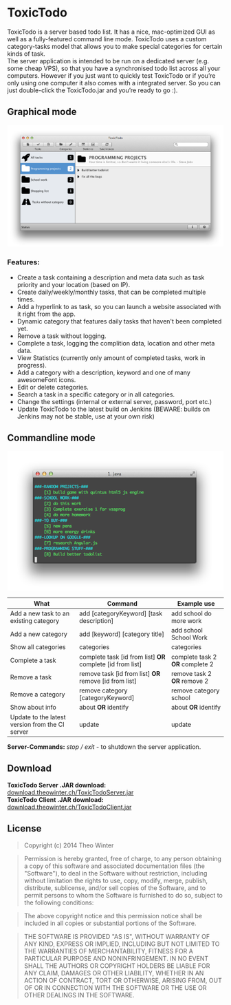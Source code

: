 ToxicTodo
=========

ToxicTodo is a server based todo list. It has a nice, mac-optimized GUI as well as a fully-featured command line mode. ToxicTodo uses a custom category-tasks model that allows you to make special categories for certain kinds of task.  
The server application is intended to be run on a dedicated server (e.g. some cheap VPS), so that you have a synchronised todo list across all your computers. However if you just want to quickly test ToxicTodo or if you’re only using one computer it also comes with a integrated server. So you can just double-click the ToxicTodo.jar and you’re ready to go :).

## Graphical mode
![Toxic Todo GUI](https://raw.githubusercontent.com/aerobless/ToxicTodo/master/ToxicTodo_GUI.png)

### Features:
 * Create a task containing a description and meta data such as task priority and your location (based on IP).
 * Create daily/weekly/monthly tasks, that can be completed multiple times.
 * Add a hyperlink to as task, so you can launch a website associated with it right from the app.
 * Dynamic category that features daily tasks that haven't been completed yet.
 * Remove a task without logging.
 * Complete a task, logging the complition data, location and other meta data.
 * View Statistics (currently only amount of completed tasks, work in progress).
 * Add a category with a description, keyword and one of many awesomeFont icons.
 * Edit or delete categories.
 * Search a task in a specific category or in all categories.
 * Change the settings (internal or external server, password, port etc.)
 * Update ToxicTodo to the latest build on Jenkins (BEWARE: builds on Jenkins may not be stable, use at your own risk)

## Commandline mode
![Toxic Todo Client](https://raw.githubusercontent.com/aerobless/ToxicTodo/master/ToxicTodo_CLI.png)

What | Command | Example use
------------- | ------------- | ------------- 
Add a new task to an existing category | add [categoryKeyword] [task description] | add school do more work
Add a new category | add [keyword] [category title] | add school School Work
Show all categories | categories | categories
Complete a task | complete task [id from list] **OR** complete [id from list] | complete task 2 **OR** complete 2
Remove a task | remove task [id from list] **OR** remove [id from list] | remove task 2 **OR** remove 2
Remove a category | remove category [categoryKeyword] | remove category school
Show about info | about **OR** identify | about **OR** identify
Update to the latest version from the CI server | update | update

**Server-Commands:**
*stop / exit* - to shutdown the server application.


## Download
**ToxicTodo Server .JAR download:** [download.theowinter.ch/ToxicTodoServer.jar](http://download.theowinter.ch/ToxicTodoServer.jar)  
**ToxicTodo Client .JAR download:** [download.theowinter.ch/ToxicTodoClient.jar](http://download.theowinter.ch/ToxicTodoClient.jar)  


## License
> Copyright (c) 2014 Theo Winter

> Permission is hereby granted, free of charge, to any person obtaining a copy
of this software and associated documentation files (the "Software"), to deal
in the Software without restriction, including without limitation the rights
to use, copy, modify, merge, publish, distribute, sublicense, and/or sell
copies of the Software, and to permit persons to whom the Software is
furnished to do so, subject to the following conditions:

> The above copyright notice and this permission notice shall be included in
all copies or substantial portions of the Software.

> THE SOFTWARE IS PROVIDED "AS IS", WITHOUT WARRANTY OF ANY KIND, EXPRESS OR
IMPLIED, INCLUDING BUT NOT LIMITED TO THE WARRANTIES OF MERCHANTABILITY,
FITNESS FOR A PARTICULAR PURPOSE AND NONINFRINGEMENT. IN NO EVENT SHALL THE
AUTHORS OR COPYRIGHT HOLDERS BE LIABLE FOR ANY CLAIM, DAMAGES OR OTHER
LIABILITY, WHETHER IN AN ACTION OF CONTRACT, TORT OR OTHERWISE, ARISING FROM,
OUT OF OR IN CONNECTION WITH THE SOFTWARE OR THE USE OR OTHER DEALINGS IN
THE SOFTWARE.
